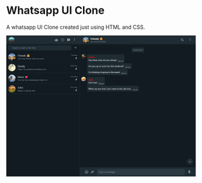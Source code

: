 # Whatsapp UI Clone

A whatsapp UI Clone created just using HTML and CSS.

<img src="images/screenshot.png">
